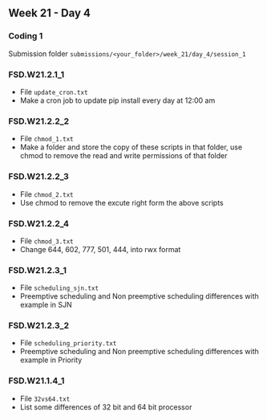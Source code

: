 ## Week 21 - Day 4

### Coding 1

Submission folder `submissions/<your_folder>/week_21/day_4/session_1`

### FSD.W21.2.1_1
- File `update_cron.txt`
- Make a cron job to update pip install every day at 12:00 am 

### FSD.W21.2.2_2
- File `chmod_1.txt`
- Make a folder and store the copy of these scripts in that folder, use chmod to remove the read and write permissions of that folder

### FSD.W21.2.2_3
- File `chmod_2.txt`
- Use chmod to remove the excute right form the above scripts 

### FSD.W21.2.2_4
- File `chmod_3.txt`
- Change 644, 602, 777, 501, 444, into rwx format

### FSD.W21.2.3_1
- File `scheduling_sjn.txt`
- Preemptive scheduling and Non preemptive scheduling differences with example in SJN

### FSD.W21.2.3_2
- File `scheduling_priority.txt`
- Preemptive scheduling and Non preemptive scheduling differences with example in Priority

### FSD.W21.1.4_1
- File `32vs64.txt` 
- List some differences of 32 bit and 64 bit processor

